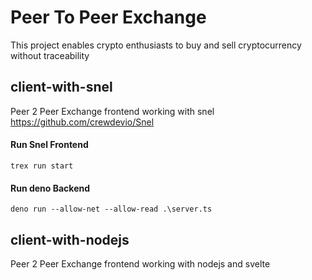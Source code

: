 # Peer To Peer Exchange
This project enables crypto enthusiasts to buy and sell cryptocurrency without traceability

## client-with-snel

Peer 2 Peer Exchange frontend working with snel <https://github.com/crewdevio/Snel>

#### Run Snel Frontend

`trex run start`

#### Run deno Backend

`deno run --allow-net --allow-read .\server.ts`

## client-with-nodejs

Peer 2 Peer Exchange frontend working with nodejs and svelte


